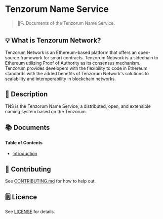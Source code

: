 # Tenzorum Name Service

> 📖🔍 Documents of the Tenzorum Name Service.

## 💡 What is Tenzorum Network?
Tenzorum Network is an Ethereum-based platform that offers an open-source framework for smart contracts. Tenzorum Network is a sidechain to Ethereum utilizing Proof of Authority as its consensus mechanism. Tenzorum provides developers with the flexibility to code in Ethereum standards with the added benefits of Tenzorum Network's solutions to scalability and interoperability in blockchain networks.

## 📝 Description

TNS is the Tenzorum Name Service, a distributed, open, and extensible naming system based on the Tenzorum.

## 📚 Documents

#### Table of Contents
-  [Introduction](./docs/INTRODUCTION.md)

## 📣 Contributing
See [CONTRIBUTING.md](./CONTRIBUTING.md) for how to help out.

## 🗒 Licence
See [LICENSE](./LICENSE) for details.
